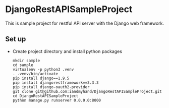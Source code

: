 # DjangoRestAPISampleProject
This is sample project for restful API server with the Django web framework.

## Set up
- Create project directory and install python packages

    ```
    mkdir sample
    cd sample
    virtualenv -p python3 .venv
    . .venv/bin/activate
    pip install django==1.9.5
    pip install djangorestframework==3.3.3
    pip install django-oauth2-provider
    git clone git@github.com:iandmyhand/DjangoRestAPISampleProject.git
    cd DjangoRestAPISampleProject
    python manage.py runserver 0.0.0.0:8000
    ```
